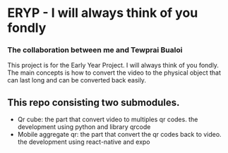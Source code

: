 # ERYP - I will always think of you fondly

### The collaboration between me and Tewprai Bualoi

This project is for the Early Year Project. I will always think of you fondly.
The main concepts is how to convert the video to the physical object that can last long and can be converted back easily.

## This repo consisting two submodules.
- Qr cube: the part that convert video to multiples qr codes.
    the development using python and library qrcode
- Mobile aggregate qr: the part that convert the qr codes back to video.
    the development using react-native and expo

